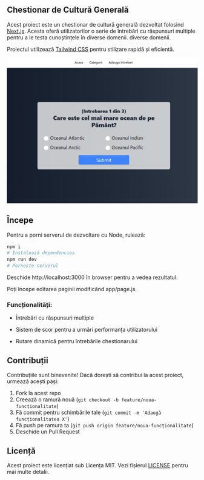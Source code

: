 ## Chestionar de Cultură Generală

Acest proiect este un chestionar de cultură generală dezvoltat folosind [Next.js](https://nextjs.org/). Acesta oferă utilizatorilor o serie de întrebări cu răspunsuri multiple pentru a le testa cunoștințele în diverse domenii.
diverse domenii.

Proiectul utilizează [Tailwind CSS](https://tailwindcss.com/) pentru stilizare rapidă și eficientă.

![Screenshot 1](./screenshots/screenshot-questions.png)

## Începe

Pentru a porni serverul de dezvoltare cu Node, rulează:

```bash
npm i
# Instalează dependencies
npm run dev
# Pornește serverul
```

Deschide http://localhost:3000 în browser pentru a vedea rezultatul.

Poți începe editarea paginii modificând app/page.js.

### Funcționalități:

- Întrebări cu răspunsuri multiple

- Sistem de scor pentru a urmări performanța utilizatorului

- Rutare dinamică pentru întrebările chestionarului

## Contribuții

Contribuțiile sunt binevenite! Dacă dorești să contribui la acest proiect, urmează acești pași:

1. Fork la acest repo
2. Creează o ramură nouă (`git checkout -b feature/noua-funcționalitate`)
3. Fă commit pentru schimbările tale (`git commit -m 'Adaugă funcționalitatea X'`)
4. Fă push pe ramura ta (`git push origin feature/noua-funcționalitate`)
5. Deschide un Pull Request

## Licență

Acest proiect este licențiat sub Licența MIT. Vezi fișierul [LICENSE](./LICENSE) pentru mai multe detalii.
